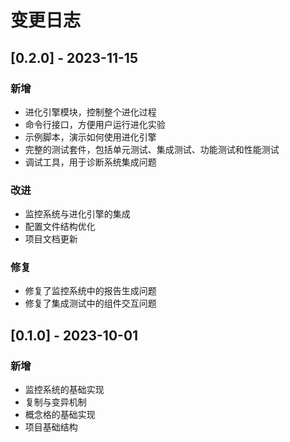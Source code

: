 # 变更日志

## [0.2.0] - 2023-11-15

### 新增
- 进化引擎模块，控制整个进化过程
- 命令行接口，方便用户运行进化实验
- 示例脚本，演示如何使用进化引擎
- 完整的测试套件，包括单元测试、集成测试、功能测试和性能测试
- 调试工具，用于诊断系统集成问题

### 改进
- 监控系统与进化引擎的集成
- 配置文件结构优化
- 项目文档更新

### 修复
- 修复了监控系统中的报告生成问题
- 修复了集成测试中的组件交互问题

## [0.1.0] - 2023-10-01

### 新增
- 监控系统的基础实现
- 复制与变异机制
- 概念格的基础实现
- 项目基础结构
